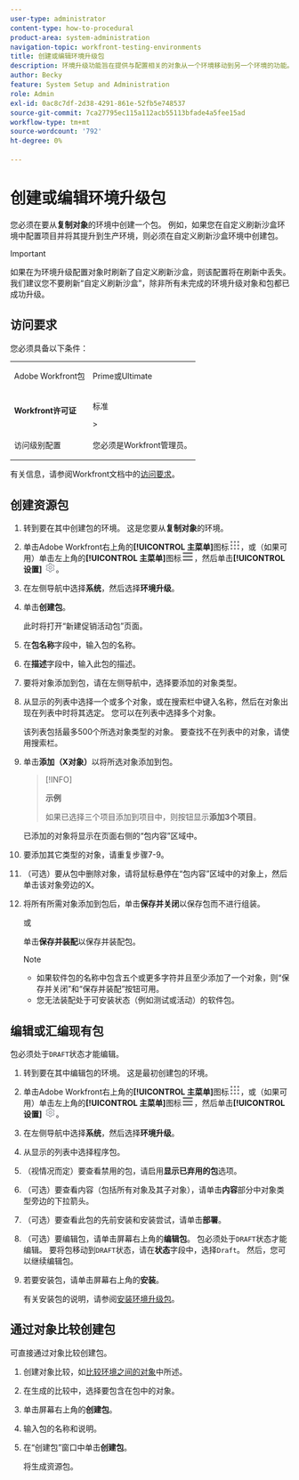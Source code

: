 ```yaml
---
user-type: administrator
content-type: how-to-procedural
product-area: system-administration
navigation-topic: workfront-testing-environments
title: 创建或编辑环境升级包
description: 环境升级功能旨在提供与配置相关的对象从一个环境移动到另一个环境的功能。 了解如何创建环境升级包，然后可将其安装在其他环境中。
author: Becky
feature: System Setup and Administration
role: Admin
exl-id: 0ac8c7df-2d38-4291-861e-52fb5e748537
source-git-commit: 7ca27795ec115a112acb55113bfade4a5fee15ad
workflow-type: tm+mt
source-wordcount: '792'
ht-degree: 0%

---
```


# 创建或编辑环境升级包

您必须在要从&#x200B;**复制对象**&#x200B;的环境中创建一个包。 例如，如果您在自定义刷新沙盒环境中配置项目并将其提升到生产环境，则必须在自定义刷新沙盒环境中创建包。

>[!IMPORTANT]
>
>如果在为环境升级配置对象时刷新了自定义刷新沙盒，则该配置将在刷新中丢失。 我们建议您不要刷新“自定义刷新沙盒”，除非所有未完成的环境升级对象和包都已成功升级。

## 访问要求

您必须具备以下条件：

<table>
  <tr>
   <td>Adobe Workfront包
   </td>
   <td> <p>Prime或Ultimate</p>
   </td>
  </tr>
  <tr>
   <td><strong>Workfront许可证</strong>
   </td>
   <td> <p>标准</p>&gt;
   </td>
  </tr>
   <tr>
   <td>访问级别配置
   </td>
   <td><p>您必须是Workfront管理员。</p>
   </td>
  </tr>
</table>

有关信息，请参阅Workfront文档中的[访问要求](/help/quicksilver/administration-and-setup/add-users/access-levels-and-object-permissions/access-level-requirements-in-documentation.md)。

## 创建资源包

1. 转到要在其中创建包的环境。 这是您要从&#x200B;**复制对象**&#x200B;的环境。
1. 单击Adobe Workfront右上角的&#x200B;**[!UICONTROL 主菜单]**&#x200B;图标![主菜单](/help/_includes/assets/main-menu-icon.png)，或（如果可用）单击左上角的&#x200B;**[!UICONTROL 主菜单]**&#x200B;图标![主菜单](/help/_includes/assets/main-menu-icon-left-nav.png)，然后单击&#x200B;**[!UICONTROL 设置]** ![设置图标](/help/_includes/assets/gear-icon-setup.png)。
1. 在左侧导航中选择&#x200B;**系统**，然后选择&#x200B;**环境升级**。
1. 单击&#x200B;**创建包**。

   此时将打开“新建促销活动包”页面。

1. 在&#x200B;**包名称**&#x200B;字段中，输入包的名称。
1. 在&#x200B;**描述**&#x200B;字段中，输入此包的描述。
1. 要将对象添加到包，请在左侧导航中，选择要添加的对象类型。
1. 从显示的列表中选择一个或多个对象，或在搜索栏中键入名称，然后在对象出现在列表中时将其选定。 您可以在列表中选择多个对象。

   该列表包括最多500个所选对象类型的对象。 要查找不在列表中的对象，请使用搜索栏。
1. 单击&#x200B;**添加（X对象）**&#x200B;以将所选对象添加到包。

   >[!INFO]
   >
   >**示例**
   >
   >如果已选择三个项目添加到项目中，则按钮显示&#x200B;**添加3个项目**。

   已添加的对象将显示在页面右侧的“包内容”区域中。

1. 要添加其它类型的对象，请重复步骤7-9。
1. （可选）要从包中删除对象，请将鼠标悬停在“包内容”区域中的对象上，然后单击该对象旁边的X。
1. 将所有所需对象添加到包后，单击&#x200B;**保存并关闭**&#x200B;以保存包而不进行组装。

   或

   单击&#x200B;**保存并装配**&#x200B;以保存并装配包。

   >[!NOTE]
   >
   >* 如果软件包的名称中包含五个或更多字符并且至少添加了一个对象，则“保存并关闭”和“保存并装配”按钮可用。
   >* 您无法装配处于可安装状态（例如测试或活动）的软件包。

## 编辑或汇编现有包

包必须处于`DRAFT`状态才能编辑。

1. 转到要在其中编辑包的环境。 这是最初创建包的环境。
1. 单击Adobe Workfront右上角的&#x200B;**[!UICONTROL 主菜单]**&#x200B;图标![主菜单](/help/_includes/assets/main-menu-icon.png)，或（如果可用）单击左上角的&#x200B;**[!UICONTROL 主菜单]**&#x200B;图标![主菜单](/help/_includes/assets/main-menu-icon-left-nav.png)，然后单击&#x200B;**[!UICONTROL 设置]** ![设置图标](/help/_includes/assets/gear-icon-setup.png)。
1. 在左侧导航中选择&#x200B;**系统**，然后选择&#x200B;**环境升级**。
1. 从显示的列表中选择程序包。
1. （视情况而定）要查看禁用的包，请启用&#x200B;**显示已弃用的包**&#x200B;选项。
1. （可选）要查看内容（包括所有对象及其子对象），请单击&#x200B;**内容**&#x200B;部分中对象类型旁边的下拉箭头。
1. （可选）要查看此包的先前安装和安装尝试，请单击&#x200B;**部署**。
1. （可选）要编辑包，请单击屏幕右上角的&#x200B;**编辑包**。
包必须处于`DRAFT`状态才能编辑。 要将包移动到`DRAFT`状态，请在&#x200B;**状态**&#x200B;字段中，选择`Draft`。 然后，您可以继续编辑包。
1. 若要安装包，请单击屏幕右上角的&#x200B;**安装**。

   有关安装包的说明，请参阅[安装环境升级包](/help/quicksilver/administration-and-setup/set-up-workfront/workfront-testing-environments/environment-promotion-install-package.md)。

## 通过对象比较创建包

可直接通过对象比较创建包。

1. 创建对象比较，如[比较环境之间的对象](/help/quicksilver/administration-and-setup/set-up-workfront/workfront-testing-environments/environment-promotion-compare.md)中所述。
1. 在生成的比较中，选择要包含在包中的对象。
1. 单击屏幕右上角的&#x200B;**创建包**。
1. 输入包的名称和说明。
1. 在“创建包”窗口中单击&#x200B;**创建包**。

   将生成资源包。
